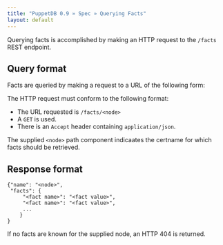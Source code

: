 ```yaml
---
title: "PuppetDB 0.9 » Spec » Querying Facts"
layout: default
---
```



Querying facts is accomplished by making an HTTP request to the
`/facts` REST endpoint.

## Query format

Facts are queried by making a request to a URL of the following form:

The HTTP request must conform to the following format:

* The URL requested is `/facts/<node>`
* A `GET` is used.
* There is an `Accept` header containing `application/json`.

The supplied `<node>` path component indicaates the certname for which
facts should be retrieved.

## Response format

    {"name": "<node>",
     "facts": {
         "<fact name>": "<fact value>",
         "<fact name>": "<fact value>",
         ...
        }
    }

If no facts are known for the supplied node, an HTTP 404 is returned.
